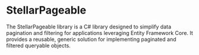 # StellarPageable
The StellarPageable library is a C# library designed to simplify data pagination and filtering for applications leveraging Entity Framework Core. It provides a reusable, generic solution for implementing paginated and filtered queryable objects.

